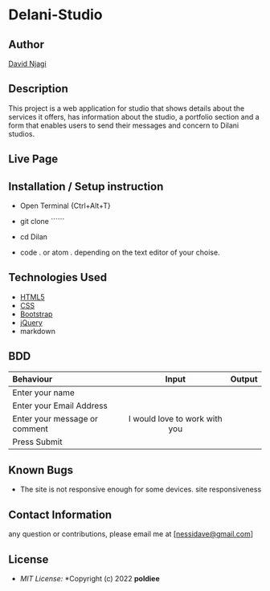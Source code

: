 # Delani-Studio

## Author

[David Njagi](https://github.com/poldiee)

## Description

This project is a web application for studio that shows details about the services it offers, has information about the studio, a portfolio section and a form that enables users to send their messages and concern to Dilani studios. 


## Live Page 


## Installation / Setup instruction
* Open Terminal {Ctrl+Alt+T}

* git clone ``````

* cd Dilan

* code . or atom . depending on the text editor of your choise.

## Technologies Used

* [HTML5]()
* [CSS]()
* [Bootstrap]()
* [jQuery]()
* markdown


## BDD
| Behaviour      | Input        | Output       |
| :------------- | :----------: | -----------: |
|  Enter your name  |   |     |
| Enter your Email Address  | |   |
| Enter your message or comment   |  I would love to work with you     |     |
| Press Submit|     ||

## Known Bugs
* The site is not responsive enough for some devices. 
site responsiveness
## Contact Information 

any question or contributions, please email me at [nessidave@gmail.com]

## License
* *MIT License:*
*Copyright (c) 2022  **poldiee**

